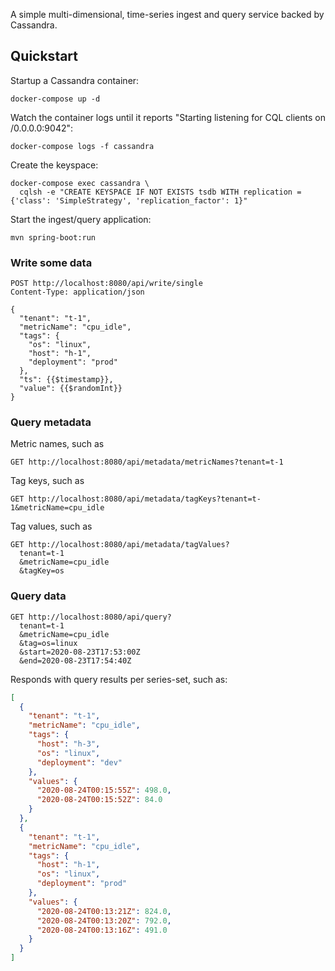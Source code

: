 A simple multi-dimensional, time-series ingest and query service backed by Cassandra.

## Quickstart

Startup a Cassandra container:

```shell script
docker-compose up -d
```

Watch the container logs until it reports "Starting listening for CQL clients on /0.0.0.0:9042":
```shell script
docker-compose logs -f cassandra
```

Create the keyspace:
```shell script
docker-compose exec cassandra \
  cqlsh -e "CREATE KEYSPACE IF NOT EXISTS tsdb WITH replication = {'class': 'SimpleStrategy', 'replication_factor': 1}"
```

Start the ingest/query application:
```shell script
mvn spring-boot:run
```

### Write some data

```http request
POST http://localhost:8080/api/write/single
Content-Type: application/json

{
  "tenant": "t-1",
  "metricName": "cpu_idle",
  "tags": {
    "os": "linux",
    "host": "h-1",
    "deployment": "prod"
  },
  "ts": {{$timestamp}},
  "value": {{$randomInt}}
}
```

### Query metadata

Metric names, such as
```http request
GET http://localhost:8080/api/metadata/metricNames?tenant=t-1
```

Tag keys, such as
```http request
GET http://localhost:8080/api/metadata/tagKeys?tenant=t-1&metricName=cpu_idle
```

Tag values, such as
```http request
GET http://localhost:8080/api/metadata/tagValues?
  tenant=t-1
  &metricName=cpu_idle
  &tagKey=os
```

### Query data

```http request
GET http://localhost:8080/api/query?
  tenant=t-1
  &metricName=cpu_idle
  &tag=os=linux
  &start=2020-08-23T17:53:00Z
  &end=2020-08-23T17:54:40Z
```

Responds with query results per series-set, such as:
```json
[
  {
    "tenant": "t-1",
    "metricName": "cpu_idle",
    "tags": {
      "host": "h-3",
      "os": "linux",
      "deployment": "dev"
    },
    "values": {
      "2020-08-24T00:15:55Z": 498.0,
      "2020-08-24T00:15:52Z": 84.0
    }
  },
  {
    "tenant": "t-1",
    "metricName": "cpu_idle",
    "tags": {
      "host": "h-1",
      "os": "linux",
      "deployment": "prod"
    },
    "values": {
      "2020-08-24T00:13:21Z": 824.0,
      "2020-08-24T00:13:20Z": 792.0,
      "2020-08-24T00:13:16Z": 491.0
    }
  }
]
```
